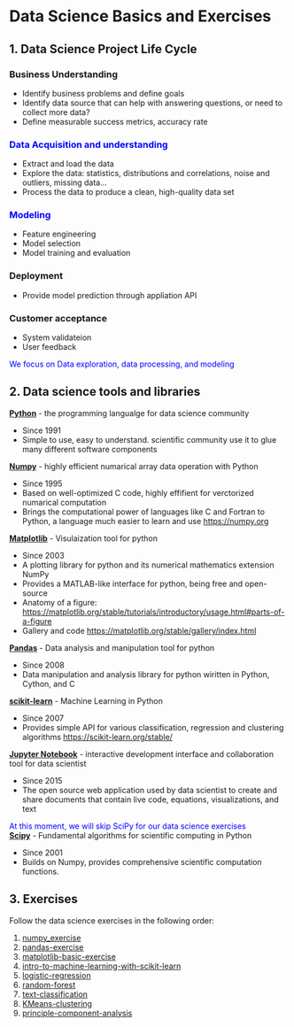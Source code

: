  # Data Science Basics and Exercises

## 1. Data Science Project Life Cycle

### Business Understanding
- Identify business problems and define goals
- Identify data source that can help with answering questions, or need to collect more data?
- Define measurable success metrics, accuracy rate

### <font color='blue'>Data Acquisition and understanding</font>
- Extract and load the data
- Explore the data: statistics, distributions and correlations, noise and outliers, missing data...
- Process the data to produce a clean, high-quality data set

### <font color='blue'>Modeling</font>
- Feature engineering
- Model selection
- Model training and evaluation

### Deployment
- Provide model prediction through appliation API

### Customer acceptance
- System validateion
- User feedback

<font color='blue'> We focus on Data exploration, data processing, and modeling </font>


## 2. Data science tools and libraries
[__Python__](https://en.wikipedia.org/wiki/Python_(programming_language)) - the programming langualge for data science community
- Since 1991
- Simple to use, easy to understand. scientific community use it to glue many different software components

[__Numpy__](https://numpy.org) - highly efficient numarical array data operation with Python
- Since 1995
- Based on well-optimized C code, highly effifient for verctorized numarical computation
- Brings the computational power of languages like C and Fortran to Python, a language much easier to learn and use https://numpy.org

[__Matplotlib__](https://matplotlib.org) - Visulaization tool for python
- Since 2003
- A plotting library for python and its numerical mathematics extension NumPy
- Provides a MATLAB-like interface for python, being free and open-source
- Anatomy of a figure: https://matplotlib.org/stable/tutorials/introductory/usage.html#parts-of-a-figure
- Gallery and code https://matplotlib.org/stable/gallery/index.html

[__Pandas__](https://pandas.pydata.org) - Data analysis and manipulation tool for python
- Since 2008
- Data manipulation and analysis library for python wiritten in Python, Cython, and C

[__scikit-learn__](https://scikit-learn.org/stable/) - Machine Learning in Python
- Since 2007
- Provides simple API for various classification, regression and clustering algorithms https://scikit-learn.org/stable/

[__Jupyter Notebook__](https://jupyter.org) - interactive development interface and collaboration tool for data scientist
- Since 2015
- The open source web application used by data scientist to create and share documents that contain live code, equations, visualizations, and text

<font color='blue'> At this moment, we will skip SciPy for our data science exercises</font></br>
[__Scipy__](https://scipy.org) - Fundamental algorithms for scientific computing in Python
- Since 2001
- Builds on Numpy, provides comprehensive scientific computation functions.

## 3. Exercises

Follow the data science exercises in the following order:
1. [numpy_exercise](1_numpy_exercise.ipynb)
2. [pandas-exercise](2_pandas-exercise.ipynb)
3. [matplotlib-basic-exercise](3_Matplotlib-basic-exercise.ipynb)
4. [intro-to-machine-learning-with-scikit-learn](4_intro-to-machine-learning-with-scikit-learn.ipynb)
5. [logistic-regression](5_logistic-regression.ipynb)
6. [random-forest](6_random-forest.ipynb)
7. [text-classification](7_text-classification.ipynb)
8. [KMeans-clustering](8_KMeans-clustering.ipynb)
9. [principle-component-analysis](9_principle-component-analysis.ipynb)
